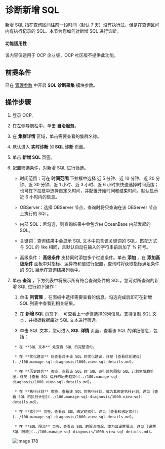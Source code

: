 # 诊断新增 SQL

新增 SQL 指在查询区间往前一段时间（默认 7 天）没有执行过，但是在查询区间内有执行记录的 SQL。本节为您如何对新增 SQL 进行诊断。

<main id="notice" type='notice'>
    <h4>功能适用性</h4>
    <p>该内容仅适用于 OCP 企业版，OCP 社区版不提供此功能。</p>
</main>

## 前提条件

已在 [管理参数](../../600.cluster-functions/300.manage-a-cluster/1200.manage-o&m-configuration/200.manage-o&m-configuration-parameters.md) 中开启 **SQL 诊断采集** 模块参数。

## 操作步骤

1. 登录 OCP。

2. 在左侧导航栏中，单击 **自治服务**。

3. 在 **集群详情** 区域，单击需要查看的集群名称。

4. 默认进入 **实时诊断** 的 **SQL 诊断** 页面。

5. 单击 **新增 SQL** 页签。

6. 配置筛选条件，对新增 SQL 进行筛选。

     * 时间范围：可在 **时间范围** 下拉框中选择 近 5 分钟、近 10 分钟、近 20 分钟、近 30 分钟、近 1 小时、近 3 小时、近 6 小时来快速选择时间范围；也可在下拉框中选择自定义时间，并配置开始时间和结束时间。默认显示近 6 小时内的信息。

    * OBServer：选择 OBServer 节点，查询时将只查询在该 OBServer 节点上执行的 SQL。

     * 内部 SQL：若勾选，则查询结果中会包含由 OceanBase 内部发起的 SQL。

     * 关键词：查询结果中会显示 SQL 文本中包含该关键词的 SQL。匹配方式与 SQL 的 like 相同，且默认自动在输入的字符串前后加了 % 符号。

     * 高级条件： **高级条件** 支持同时添加多个过滤条件。单击 **添加** ，在 **添加高级条件** 面板中对指标、运算符和值进行配置，查询时将获取指标满足条件的 SQL 展示在查询结果列表中。

7. 单击 **查询** ，下方列表中将展示所有符合查询条件的 SQL。您可对所查询的新增 SQL 进行如下操作：

      1. 单击 **列管理** ，在面板中选择需要查看的信息。勾选完成后即可在新增 SQL 列表中查看到相关结果。

      2. 在 **新增 SQL** 页签下， 可查看上一步骤选择的列信息。支持复制 SQL 文本，并根据数据库对 SQL 文本进行筛选。

      3. 单击 SQL 文本，您可进入 **SQL 详情** 页面，查看该 SQL 的详细信息，包括：

        * 在 **SQL 文本** 处查看 SQL 的完整语句。

        * 在 **优化建议** 处查看对于该 SQL 的优化建议，详见 [查看优化建议](../100.manage-sql-diagnosis/1000.view-sql-details.md)。

        * 在 **历史趋势** 页签，查看该 SQL 的 SQL 运行趋势图和 SQL 计划生成趋势图，详见 [查看 SQL 运行的历史趋势](../100.manage-sql-diagnosis/1000.view-sql-details.md)。

        * 在 **执行计划** 页签，查看该 SQL 的执行计划，或为其绑定执行计划，详见 [查看 SQL 的执行计划](../100.manage-sql-diagnosis/1000.view-sql-details.md)。

        * 在 **索引** 页签，查看该 SQL 绑定的索引，详见 [查看和绑定索引](../100.manage-sql-diagnosis/1000.view-sql-details.md)。

        * 在 **SQL 限流** 页签，查看该 SQL 的限流情况，或为其设置限流，详见 [设置 SQL 限流](../100.manage-sql-diagnosis/1000.view-sql-details.md)。

    ![Image 178](https://obbusiness-private.oss-cn-shanghai.aliyuncs.com/doc/img/ocp/410/%E6%96%B0%E5%A2%9E%20SQL.png)
